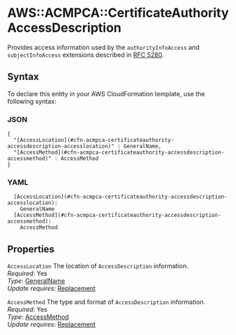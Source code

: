 # AWS::ACMPCA::CertificateAuthority AccessDescription<a name="aws-properties-acmpca-certificateauthority-accessdescription"></a>

Provides access information used by the `authorityInfoAccess` and `subjectInfoAccess` extensions described in [RFC 5280](https://datatracker.ietf.org/doc/html/rfc5280)\.

## Syntax<a name="aws-properties-acmpca-certificateauthority-accessdescription-syntax"></a>

To declare this entity in your AWS CloudFormation template, use the following syntax:

### JSON<a name="aws-properties-acmpca-certificateauthority-accessdescription-syntax.json"></a>

```
{
  "[AccessLocation](#cfn-acmpca-certificateauthority-accessdescription-accesslocation)" : GeneralName,
  "[AccessMethod](#cfn-acmpca-certificateauthority-accessdescription-accessmethod)" : AccessMethod
}
```

### YAML<a name="aws-properties-acmpca-certificateauthority-accessdescription-syntax.yaml"></a>

```
  [AccessLocation](#cfn-acmpca-certificateauthority-accessdescription-accesslocation): 
    GeneralName
  [AccessMethod](#cfn-acmpca-certificateauthority-accessdescription-accessmethod): 
    AccessMethod
```

## Properties<a name="aws-properties-acmpca-certificateauthority-accessdescription-properties"></a>

`AccessLocation`  <a name="cfn-acmpca-certificateauthority-accessdescription-accesslocation"></a>
The location of `AccessDescription` information\.  
*Required*: Yes  
*Type*: [GeneralName](aws-properties-acmpca-certificateauthority-generalname.md)  
*Update requires*: [Replacement](https://docs.aws.amazon.com/AWSCloudFormation/latest/UserGuide/using-cfn-updating-stacks-update-behaviors.html#update-replacement)

`AccessMethod`  <a name="cfn-acmpca-certificateauthority-accessdescription-accessmethod"></a>
The type and format of `AccessDescription` information\.  
*Required*: Yes  
*Type*: [AccessMethod](aws-properties-acmpca-certificateauthority-accessmethod.md)  
*Update requires*: [Replacement](https://docs.aws.amazon.com/AWSCloudFormation/latest/UserGuide/using-cfn-updating-stacks-update-behaviors.html#update-replacement)